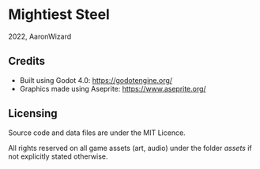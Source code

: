 # Mightiest Steel

2022, AaronWizard

## Credits

- Built using Godot 4.0: <https://godotengine.org/>
- Graphics made using Aseprite: <https://www.aseprite.org/>

## Licensing

Source code and data files are under the MIT Licence.

All rights reserved on all game assets (art, audio) under the folder *assets* if not explicitly stated otherwise.
